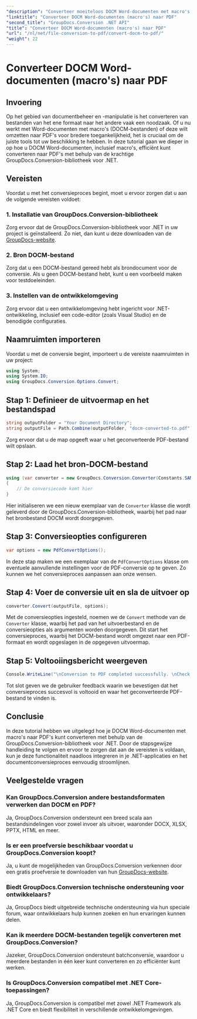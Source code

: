 ```yaml
---
"description": "Converteer moeiteloos DOCM Word-documenten met macro's naar PDF's met GroupDocs.Conversion voor .NET. Stroomlijn uw documentbeheerproces."
"linktitle": "Converteer DOCM Word-documenten (macro's) naar PDF"
"second_title": "GroupDocs.Conversion .NET API"
"title": "Converteer DOCM Word-documenten (macro's) naar PDF"
"url": "/nl/net/file-conversion-to-pdf/convert-docm-to-pdf/"
"weight": 22
---
```


# Converteer DOCM Word-documenten (macro's) naar PDF

## Invoering
Op het gebied van documentbeheer en -manipulatie is het converteren van bestanden van het ene formaat naar het andere vaak een noodzaak. Of u nu werkt met Word-documenten met macro's (DOCM-bestanden) of deze wilt omzetten naar PDF's voor bredere toegankelijkheid, het is cruciaal om de juiste tools tot uw beschikking te hebben. In deze tutorial gaan we dieper in op hoe u DOCM Word-documenten, inclusief macro's, efficiënt kunt converteren naar PDF's met behulp van de krachtige GroupDocs.Conversion-bibliotheek voor .NET.
## Vereisten
Voordat u met het conversieproces begint, moet u ervoor zorgen dat u aan de volgende vereisten voldoet:
### 1. Installatie van GroupDocs.Conversion-bibliotheek
Zorg ervoor dat de GroupDocs.Conversion-bibliotheek voor .NET in uw project is geïnstalleerd. Zo niet, dan kunt u deze downloaden van de [GroupDocs-website](https://releases.groupdocs.com/conversion/net/).
### 2. Bron DOCM-bestand
Zorg dat u een DOCM-bestand gereed hebt als brondocument voor de conversie. Als u geen DOCM-bestand hebt, kunt u een voorbeeld maken voor testdoeleinden.
### 3. Instellen van de ontwikkelomgeving
Zorg ervoor dat u een ontwikkelomgeving hebt ingericht voor .NET-ontwikkeling, inclusief een code-editor (zoals Visual Studio) en de benodigde configuraties.

## Naamruimten importeren
Voordat u met de conversie begint, importeert u de vereiste naamruimten in uw project:
```csharp
using System;
using System.IO;
using GroupDocs.Conversion.Options.Convert;
```
## Stap 1: Definieer de uitvoermap en het bestandspad
```csharp
string outputFolder = "Your Document Directory";
string outputFile = Path.Combine(outputFolder, "docm-converted-to.pdf");
```
Zorg ervoor dat u de map opgeeft waar u het geconverteerde PDF-bestand wilt opslaan.
## Stap 2: Laad het bron-DOCM-bestand
```csharp
using (var converter = new GroupDocs.Conversion.Converter(Constants.SAMPLE_DOCM))
{
    // De conversiecode komt hier
}
```
Hier initialiseren we een nieuw exemplaar van de `Converter` klasse die wordt geleverd door de GroupDocs.Conversion-bibliotheek, waarbij het pad naar het bronbestand DOCM wordt doorgegeven.
## Stap 3: Conversieopties configureren
```csharp
var options = new PdfConvertOptions();
```
In deze stap maken we een exemplaar van de `PdfConvertOptions` klasse om eventuele aanvullende instellingen voor de PDF-conversie op te geven. Zo kunnen we het conversieproces aanpassen aan onze wensen.
## Stap 4: Voer de conversie uit en sla de uitvoer op
```csharp
converter.Convert(outputFile, options);
```
Met de conversieopties ingesteld, noemen we de `Convert` methode van de `Converter` klasse, waarbij het pad van het uitvoerbestand en de conversieopties als argumenten worden doorgegeven. Dit start het conversieproces, waarbij het DOCM-bestand wordt omgezet naar een PDF-formaat en wordt opgeslagen in de opgegeven uitvoermap.
## Stap 5: Voltooiingsbericht weergeven
```csharp
Console.WriteLine("\nConversion to PDF completed successfully. \nCheck output in {0}", outputFolder);
```
Tot slot geven we de gebruiker feedback waarin we bevestigen dat het conversieproces succesvol is voltooid en waar het geconverteerde PDF-bestand te vinden is.

## Conclusie
In deze tutorial hebben we uitgelegd hoe je DOCM Word-documenten met macro's naar PDF's kunt converteren met behulp van de GroupDocs.Conversion-bibliotheek voor .NET. Door de stapsgewijze handleiding te volgen en ervoor te zorgen dat aan de vereisten is voldaan, kun je deze functionaliteit naadloos integreren in je .NET-applicaties en het documentconversieproces eenvoudig stroomlijnen.
## Veelgestelde vragen
### Kan GroupDocs.Conversion andere bestandsformaten verwerken dan DOCM en PDF?
Ja, GroupDocs.Conversion ondersteunt een breed scala aan bestandsindelingen voor zowel invoer als uitvoer, waaronder DOCX, XLSX, PPTX, HTML en meer.
### Is er een proefversie beschikbaar voordat u GroupDocs.Conversion koopt?
Ja, u kunt de mogelijkheden van GroupDocs.Conversion verkennen door een gratis proefversie te downloaden van hun [GroupDocs-website](https://releases.groupdocs.com/).
### Biedt GroupDocs.Conversion technische ondersteuning voor ontwikkelaars?
Ja, GroupDocs biedt uitgebreide technische ondersteuning via hun speciale forum, waar ontwikkelaars hulp kunnen zoeken en hun ervaringen kunnen delen.
### Kan ik meerdere DOCM-bestanden tegelijk converteren met GroupDocs.Conversion?
Jazeker, GroupDocs.Conversion ondersteunt batchconversie, waardoor u meerdere bestanden in één keer kunt converteren en zo efficiënter kunt werken.
### Is GroupDocs.Conversion compatibel met .NET Core-toepassingen?
Ja, GroupDocs.Conversion is compatibel met zowel .NET Framework als .NET Core en biedt flexibiliteit in verschillende ontwikkelomgevingen.